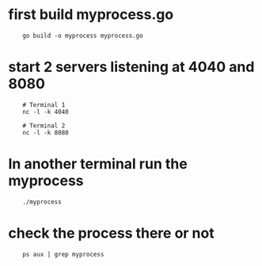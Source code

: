 # first build myprocess.go
```
    go build -o myprocess myprocess.go
```

# start 2 servers listening at 4040 and 8080
```
    # Terminal 1
    nc -l -k 4040

    # Terminal 2
    nc -l -k 8080
```

# In another terminal run the myprocess
```
    ./myprocess
```

# check the process there or not
```
    ps aux | grep myprocess
```